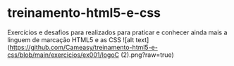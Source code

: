 # treinamento-html5-e-css
Exercícios e desafios para realizados para praticar e conhecer ainda mais a linguem de marcação HTML5 e as CSS
![alt text](https://github.com/Cameasy/treinamento-html5-e-css/blob/main/exercicios/ex001/logoC (2).png?raw=true)
